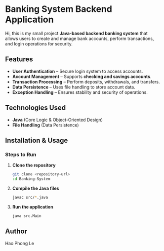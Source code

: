 # Banking System Backend Application
Hi, this is my small project **Java-based backend banking system** that allows users to create and manage bank accounts, perform transactions, and login operations for security.

## Features
- **User Authentication** – Secure login system to access accounts.
- **Account Management** – Supports **checking and savings accounts**.
- **Transaction Processing** – Perform deposits, withdrawals, and transfers.
- **Data Persistence** – Uses file handling to store account data.
- **Exception Handling** – Ensures stability and security of operations.

## Technologies Used
- **Java** (Core Logic & Object-Oriented Design)
- **File Handling** (Data Persistence)

## Installation & Usage

### Steps to Run
1. **Clone the repository**
   ```sh
   git clone <repository-url>
   cd Banking-System
   ```
2. **Compile the Java files**
   ```sh
   javac src/*.java
   ```
3. **Run the application**
   ```sh
   java src.Main
   ```

## Author
Hao Phong Le

